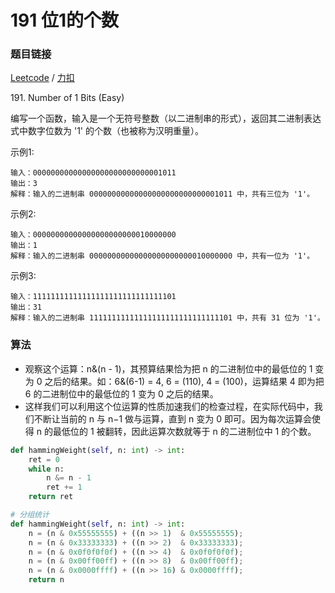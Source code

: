 # 191 位1的个数

### 题目链接

[Leetcode](https://leetcode.com/problems/number-of-1-bits/) / [力扣](https://leetcode-cn.com/problems/number-of-1-bits/)

191\. Number of 1 Bits (Easy)

编写一个函数，输入是一个无符号整数（以二进制串的形式），返回其二进制表达式中数字位数为 '1' 的个数（也被称为汉明重量）。

示例1:

```
输入：00000000000000000000000000001011
输出：3
解释：输入的二进制串 00000000000000000000000000001011 中，共有三位为 '1'。
```

示例2:

```
输入：00000000000000000000000010000000
输出：1
解释：输入的二进制串 00000000000000000000000010000000 中，共有一位为 '1'。
```

示例3:

```
输入：11111111111111111111111111111101
输出：31
解释：输入的二进制串 11111111111111111111111111111101 中，共有 31 位为 '1'。
```

### 算法

* 观察这个运算：n\&(n - 1)，其预算结果恰为把 n 的二进制位中的最低位的 1 变为 0 之后的结果。如：6\&(6-1) = 4, 6 = (110), 4 = (100)，运算结果 4 即为把 6 的二进制位中的最低位的 1 变为 0 之后的结果。
* 这样我们可以利用这个位运算的性质加速我们的检查过程，在实际代码中，我们不断让当前的 n 与 n−1 做与运算，直到 n 变为 0 即可。因为每次运算会使得 n 的最低位的 1 被翻转，因此运算次数就等于 n 的二进制位中 1 的个数。

```python
def hammingWeight(self, n: int) -> int:
    ret = 0
    while n:
        n &= n - 1
        ret += 1
    return ret
```

```python
# 分组统计
def hammingWeight(self, n: int) -> int:
    n = (n & 0x55555555) + ((n >> 1)  & 0x55555555);
    n = (n & 0x33333333) + ((n >> 2)  & 0x33333333);
    n = (n & 0x0f0f0f0f) + ((n >> 4)  & 0x0f0f0f0f);
    n = (n & 0x00ff00ff) + ((n >> 8)  & 0x00ff00ff);
    n = (n & 0x0000ffff) + ((n >> 16) & 0x0000ffff);
    return n
```